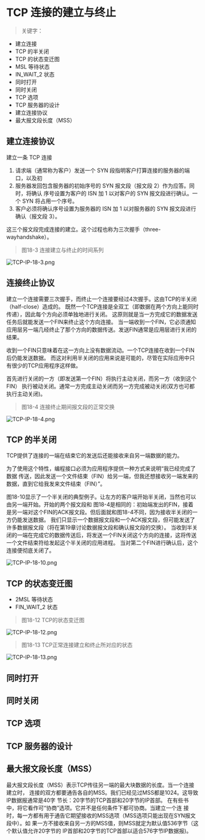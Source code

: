 # TCP 连接的建立与终止

> 关键字：

- 建立连接
- TCP 的半关闭
- TCP 的状态变迁图
- MSL 等待状态
- IN_WAIT_2 状态
- 同时打开
- 同时关闭
- TCP 选项
- TCP 服务器的设计
- 建立连接协议
- 最大报文段长度（MSS）

## 建立连接协议

建立一条 TCP 连接

1. 请求端（通常称为客户）发送一个 SYN 段指明客户打算连接的服务器的端口，以及初
2. 服务器发回包含服务器的初始序号的 SYN 报文段（报文段 2）作为应答。同时，将确认
   序号设置为客户的 ISN 加 1 以对客户的 SYN 报文段进行确认。一个 SYN 将占用一个序号。
3. 客户必须将确认序号设置为服务器的 ISN 加 1 以对服务器的 SYN 报文段进行确认（报文段 3）。

这三个报文段完成连接的建立。这个过程也称为三次握手（three-wayhandshake）。

> 图18-3 连接建立与终止的时间系列

![TCP-IP-18-3.png](./images/TCP-IP-18-3.png)

## 连接终止协议

建立一个连接需要三次握手，而终止一个连接要经过4次握手。这由TCP的半关闭（half-close）造成的。
既然一个TCP连接是全双工（即数据在两个方向上能同时传递），因此每个方向必须单独地进行关闭。
这原则就是当一方完成它的数据发送任务后就能发送一个FIN来终止这个方向连接。
当一端收到一个FIN，它必须通知应用层另一端几经终止了那个方向的数据传送。发送FIN通常是应用层进行关闭的结果。

收到一个FIN只意味着在这一方向上没有数据流动。一个TCP连接在收到一个FIN后仍能发送数据。
而这对利用半关闭的应用来说是可能的，尽管在实际应用中只有很少的TCP应用程序这样做。

首先进行关闭的一方（即发送第一个FIN）将执行主动关闭，而另一方（收到这个FIN）
执行被动关闭。通常一方完成主动关闭而另一方完成被动关闭(双方也可都执行主动关闭)。

> 图18-4 连接终止期间报文段的正常交换

![TCP-IP-18-4.png](./images/TCP-IP-18-4.png)

## TCP 的半关闭

TCP提供了连接的一端在结束它的发送后还能接收来自另一端数据的能力。

为了使用这个特性，编程接口必须为应用程序提供一种方式来说明“我已经完成了数据
传送，因此发送一个文件结束（FIN）给另一端，但我还想接收另一端发来的数据，直到它给我发来文件结束（FIN）”。

图18-10显示了一个半关闭的典型例子。让左方的客户端开始半关闭，当然也可以由另一端开始。开始的两个报文段和
图18-4是相同的：初始端发出的FIN，接着是另一端对这个FIN的ACK报文段。但后面就和图18-4不同，因为接收半关闭的一方仍能发送数据。
我们只显示一个数据报文段和一个ACK报文段，但可能发送了许多数据报文段（将在第19章讨论数据报文段和确认报文段的交换）。
当收到半关闭的一端在完成它的数据传送后，将发送一个FIN关闭这个方向的连接，这将传送一个文件结束符给发起这个半关闭的应用进程。
当对第二个FIN进行确认后，这个连接便彻底关闭了。

![TCP-IP-18-10.png](./images/TCP-IP-18-10.png)

## TCP 的状态变迁图

- 2MSL 等待状态
- FIN_WAIT_2 状态

> 图18-12 TCP的状态变迁图

![TCP-IP-18-12.png](./images/TCP-IP-18-12.png)

> 图18-13 TCP正常连接建立和终止所对应的状态

![TCP-IP-18-13.png](./images/TCP-IP-18-13.png)

## 同时打开

## 同时关闭

## TCP 选项

## TCP 服务器的设计

## 最大报文段长度（MSS）

最大报文段长度（MSS）表示TCP传往另一端的最大块数据的长度。当一个连接建立时，
连接的双方都要通告各自的MSS。我们已经见过MSS都是1024。这导致IP数据报通常是40字
节长：20字节的TCP首部和20字节的IP首部。
在有些书中，将它看作可“协商”选项。它并不是任何条件下都可协商。当建立一个连
接时，每一方都有用于通告它期望接收的MSS选项（MSS选项只能出现在SYN报文段中）。如
果一方不接收来自另一方的MSS值，则MSS就定为默认值536字节（这个默认值允许20字节的
IP首部和20字节的TCP首部以适合576字节IP数据报)。
